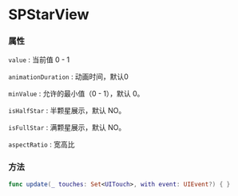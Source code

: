 # SPStarView



### 属性

`value` : 当前值 0 - 1

`animationDuration` : 动画时间，默认0

`minValue` : 允许的最小值（0 - 1），默认 0。

`isHalfStar` : 半颗星展示，默认 NO。

`isFullStar` : 满颗星展示，默认 NO。

`aspectRatio` : 宽高比



### 方法

```swift
func update(_ touches: Set<UITouch>, with event: UIEvent?) { }
```

